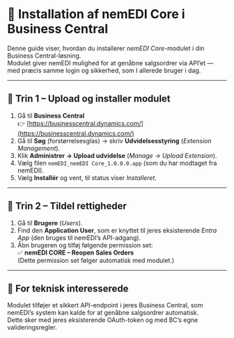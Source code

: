 # 🧩 Installation af nemEDI Core i Business Central

Denne guide viser, hvordan du installerer *nemEDI Core*-modulet i din Business Central-løsning.  
Modulet giver nemEDI mulighed for at genåbne salgsordrer via API’et — med præcis samme login og sikkerhed, som I allerede bruger i dag.

---

## 🔹 Trin 1 – Upload og installer modulet
1. Gå til **Business Central**  
   👉 [https://businesscentral.dynamics.com/](https://businesscentral.dynamics.com/)  
2. Gå til **Søg** (forstørrelsesglas) → skriv **Udvidelsesstyring** (*Extension Management*).  
3. Klik **Administrer → Upload udvidelse** (*Manage → Upload Extension*).  
4. Vælg filen `nemEDI_nemEDI Core_1.0.0.0.app` (som du har modtaget fra nemEDI).  
5. Vælg **Installér** og vent, til status viser *Installeret*.

---

## 🔹 Trin 2 – Tildel rettigheder
1. Gå til **Brugere** (*Users*).  
2. Find den **Application User**, som er knyttet til jeres eksisterende *Entra App* (den bruges til nemEDI’s API-adgang).  
3. Åbn brugeren og tilføj følgende permission set:  
   ✅ **nemEDI CORE – Reopen Sales Orders**  
   (Dette permission set følger automatisk med modulet.)  

---

## 🔹 For teknisk interesserede
Modulet tilføjer et sikkert API-endpoint i jeres Business Central, som nemEDI’s system kan kalde for at genåbne salgsordrer automatisk.  
Dette sker med jeres eksisterende OAuth-token og med BC’s egne valideringsregler.


